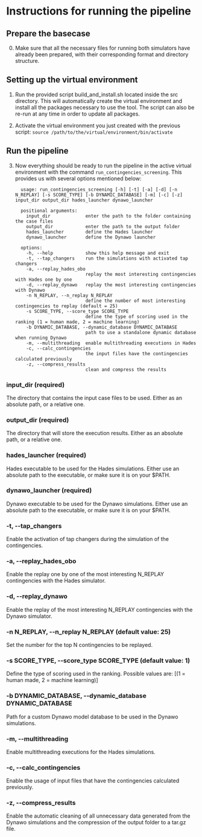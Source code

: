 
# Instructions for running the pipeline

## Prepare the basecase

0. Make sure that all the necessary files for running both simulators have 
already been prepared, with their corresponding format and directory structure.

## Setting up the virtual environment

1. Run the provided script build_and_install.sh located inside the src directory. 
This will automatically create the virtual environment and install all the 
packages necessary to use the tool. The script can also be re-run at any time 
in order to update all packages.


2. Activate the virtual environment you just created with the previous script: 
`source /path/to/the/virtual/environment/bin/activate`

## Run the pipeline

3. Now everything should be ready to run the pipeline in the active virtual environment 
with the command `run_contingencies_screening`. This provides us with several options mentioned below:


         usage: run_contingencies_screening [-h] [-t] [-a] [-d] [-n N_REPLAY] [-s SCORE_TYPE] [-b DYNAMIC_DATABASE] [-m] [-c] [-z] input_dir output_dir hades_launcher dynawo_launcher
         
         positional arguments:
           input_dir             enter the path to the folder containing the case files
           output_dir            enter the path to the output folder
           hades_launcher        define the Hades launcher
           dynawo_launcher       define the Dynawo launcher
         
         options:
           -h, --help            show this help message and exit
           -t, --tap_changers    run the simulations with activated tap changers
           -a, --replay_hades_obo
                                 replay the most interesting contingencies with Hades one by one
           -d, --replay_dynawo   replay the most interesting contingencies with Dynawo
           -n N_REPLAY, --n_replay N_REPLAY
                                 define the number of most interesting contingencies to replay (default = 25)
           -s SCORE_TYPE, --score_type SCORE_TYPE
                                 define the type of scoring used in the ranking (1 = human made, 2 = machine learning)
           -b DYNAMIC_DATABASE, --dynamic_database DYNAMIC_DATABASE
                                 path to use a standalone dynamic database when running Dynawo
           -m, --multithreading  enable multithreading executions in Hades
           -c, --calc_contingencies
                                 the input files have the contingencies calculated previously
           -z, --compress_results
                                 clean and compress the results


### input_dir (required)

The directory that contains the input case files to be used. Either as an absolute path, or a relative one.

### output_dir (required)

The directory that will store the execution results. Either as an absolute path, or a relative one.

### hades_launcher (required)

Hades executable to be used for the Hades simulations. Either use an absolute path to the executable,
or make sure it is on your $PATH.

### dynawo_launcher (required)

Dynawo executable to be used for the Dynawo simulations. Either use an absolute path to the executable,
or make sure it is on your $PATH.

### -t, --tap_changers

Enable the activation of tap changers during the simulation of the contingencies.

### -a, --replay_hades_obo

Enable the replay one by one of the most interesting N_REPLAY contingencies with the Hades simulator.

### -d, --replay_dynawo

Enable the replay of the most interesting N_REPLAY contingencies with the Dynawo simulator.

### -n N_REPLAY, --n_replay N_REPLAY (default value: 25)

Set the number for the top N contingencies to be replayed.

### -s SCORE_TYPE, --score_type SCORE_TYPE (default value: 1)

Define the type of scoring used in the ranking. Possible values are: 
[(1 = human made, 2 = machine learning)]

### -b DYNAMIC_DATABASE, --dynamic_database DYNAMIC_DATABASE

Path for a custom Dynawo model database to be used in the Dynawo simulations. 

### -m, --multithreading

Enable multithreading executions for the Hades simulations.

### -c, --calc_contingencies

Enable the usage of input files that have the contingencies calculated previously.

### -z, --compress_results

Enable the automatic cleaning of all unnecessary data generated from the Dynawo simulations and 
the compression of the output folder to a tar.gz file.